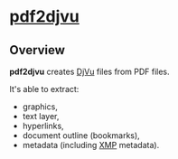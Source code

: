 ﻿# [pdf2djvu](https://chocolatey.org/packages/pdf2djvu)

## Overview
**pdf2djvu** creates [DjVu](http://djvu.org) files from PDF files.

It's able to extract:

- graphics,
- text layer,
- hyperlinks,
- document outline (bookmarks),
- metadata (including [XMP](https://www.adobe.com/products/xmp.html) metadata).